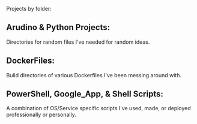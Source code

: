 Projects by folder:

## Arudino & Python Projects:
Directories for random files I've needed for random ideas.

## DockerFiles:
Build directories of various Dockerfiles I've been messing around with.

## PowerShell, Google_App, & Shell Scripts:
A combination of OS/Service specific scripts I've used, made, or deployed professionally or personally.

